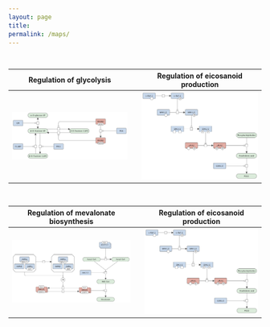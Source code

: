 ```yaml
---
layout: page
title: 
permalink: /maps/
---
```


<br />

Regulation of glycolysis |   | Regulation of eicosanoid production
---|---|---
![](/images/figure01v03.png) |   | ![](/images/figure02v03.png)

<br />

Regulation of mevalonate biosynthesis |   | Regulation of eicosanoid production
---|---|---
![](/images/figure03v03.png) |   | ![](/images/figure02v03.png)


